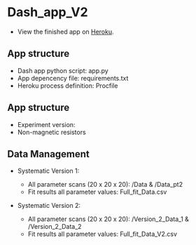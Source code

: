 # Dash_app_V2
* View the finished app on [Heroku](http://v2-parameter-space.herokuapp.com/).

## App structure
* Dash app python script: app.py
* App depencency file: requirements.txt
* Heroku process definition: Procfile 

## App structure
* Experiment version:
* Non-magnetic resistors


## Data Management 
* Systematic Version 1:  
  * All parameter scans (20 x 20 x 20): /Data & /Data_pt2
  * Fit results all parameter values: Full_fit_Data.csv
  
* Systematic Version 2:  
  * All parameter scans (20 x 20 x 20): /Version_2_Data_1 & /Version_2_Data_2
  * Fit results all parameter values: Full_fit_Data_V2.csv  
